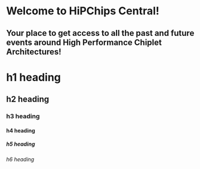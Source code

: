 # Welcome to HiPChips Central!


## Your place to get access to all the past and future events around High Performance Chiplet Architectures!


# h1 heading
## h2 heading
### h3 heading
#### h4 heading
##### h5 heading
###### h6 heading
